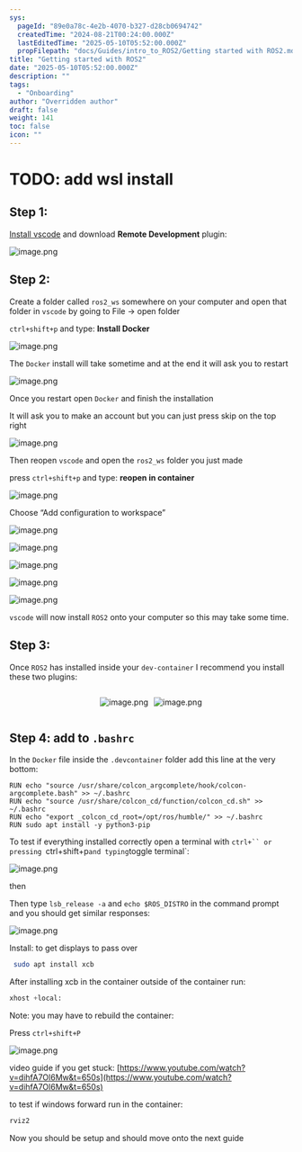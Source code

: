 ```yaml
---
sys:
  pageId: "89e0a78c-4e2b-4070-b327-d28cb0694742"
  createdTime: "2024-08-21T00:24:00.000Z"
  lastEditedTime: "2025-05-10T05:52:00.000Z"
  propFilepath: "docs/Guides/intro_to_ROS2/Getting started with ROS2.md"
title: "Getting started with ROS2"
date: "2025-05-10T05:52:00.000Z"
description: ""
tags:
  - "Onboarding"
author: "Overridden author"
draft: false
weight: 141
toc: false
icon: ""
---
```


# TODO: add wsl install

## Step 1:

[Install vscode](https://code.visualstudio.com/download) and download **Remote Development** plugin:

![image.png](https://prod-files-secure.s3.us-west-2.amazonaws.com/d518164a-d88e-44d1-a4ee-3adb3bd8bce0/efb52993-1881-4a40-b95e-6f020334f022/image.png?X-Amz-Algorithm=AWS4-HMAC-SHA256&X-Amz-Content-Sha256=UNSIGNED-PAYLOAD&X-Amz-Credential=ASIAZI2LB466VTMWBFZM%2F20250628%2Fus-west-2%2Fs3%2Faws4_request&X-Amz-Date=20250628T110141Z&X-Amz-Expires=3600&X-Amz-Security-Token=IQoJb3JpZ2luX2VjEJP%2F%2F%2F%2F%2F%2F%2F%2F%2F%2FwEaCXVzLXdlc3QtMiJGMEQCIArT2cYfgzJt1HSe7UIVpcqcy26bZp9YDOMW%2FJ98wI6iAiBLDh%2FUUEimH0AWBxNTJmlwam5TTooaHsKTLkMjvkYgUiqIBAiM%2F%2F%2F%2F%2F%2F%2F%2F%2F%2F8BEAAaDDYzNzQyMzE4MzgwNSIMy2YPNiZXg19U8oIwKtwDtF%2F7oYn7Eq2Gv0jTW3KBJ991xy9a1uT44L1M0AWCs%2F%2BJcCMICwNGtwwPbxKnPlSpxQI5llHeo%2BYGFSefJnNlRuTlT0mdawv2VLW4X2%2FzH8vd0yzhEU3K2TmRGieVXSBkDDyccQxyoFFoO9T04006ehJHS3ZDUGHWJwOIoHTF17xLIyXYE04eGuaaU3ykKLLVJYnCqXvebbpdy0T0STspbc%2FNjUxpom6zSAYeTZWOnnip7tmP5ltnF5JxRImdE4KItwIwJYin6zc44KlJqesUjJ0Lr3M3OuGMkejEwOEDHgXh5pJP3Am7eMnDuJ8%2FHz8d0wnOpDeJNyDgGlSyWshfU%2FPNcBIY5qaxqgFe0U1jFItP9HoDHiJnM3V2hlpLE%2FgSFx8WnP%2F3nnZ%2BcPyT%2BnHCpAuvCfYqUWZ2UTm4Sk5pVI3A%2F0k%2BotJTvKdMr8J%2Bym2hpdHti3IkhUtN34%2B0wWBtAO98%2B7JyyRt9F%2BRu5dvT1%2B3pKu2%2FMNCgqBcL2EiQXI%2BR%2BRHyixR3h0OYkt1YcqEeYRKEbnlm3nX4eNNdzM%2Fn%2F9Ja2WhaN4i2vRmAbRqPOZX2dVavCRH6V3kdmy0GbEW609C%2FhnCFT1qX%2B%2F9v%2Bd6upNlU5XdykSwU4xQO2WQwmpD%2FwgY6pgFEuAs5G0PvxDOAEkn%2B9YYX%2BK0nxNHKF%2BdTY2QZQ2BkFz8Ys1uJ3kZiortL%2Frx51M1PpY3JleWs%2BvsDtnRCoBOCY9SQ2ySsAqdhdziUQStfCNky3HQFsl4jrFXm2KNMFF6ggjyQ1%2BjQOwzVp6gM8szplH%2BB1COsgPLwimzpp%2FFLoX8LNXvg9%2BoIKUy%2BL7nlLD2sDH5jUXMLV68LvQ0ZN9Nq1yfnyZTM&X-Amz-Signature=9721ef538e871e429277f1c3127608faf10fff8dda53a5c7cce887e37b59ab00&X-Amz-SignedHeaders=host&x-amz-checksum-mode=ENABLED&x-id=GetObject)

## Step 2:

Create a folder called `ros2_ws` somewhere on your computer and open that folder in `vscode` by going to File → open folder 

`ctrl+shift+p` and type: **Install Docker**

![image.png](https://prod-files-secure.s3.us-west-2.amazonaws.com/d518164a-d88e-44d1-a4ee-3adb3bd8bce0/2269dc0e-1cd5-47ff-bceb-c04ad9b2eab0/image.png?X-Amz-Algorithm=AWS4-HMAC-SHA256&X-Amz-Content-Sha256=UNSIGNED-PAYLOAD&X-Amz-Credential=ASIAZI2LB466VTMWBFZM%2F20250628%2Fus-west-2%2Fs3%2Faws4_request&X-Amz-Date=20250628T110141Z&X-Amz-Expires=3600&X-Amz-Security-Token=IQoJb3JpZ2luX2VjEJP%2F%2F%2F%2F%2F%2F%2F%2F%2F%2FwEaCXVzLXdlc3QtMiJGMEQCIArT2cYfgzJt1HSe7UIVpcqcy26bZp9YDOMW%2FJ98wI6iAiBLDh%2FUUEimH0AWBxNTJmlwam5TTooaHsKTLkMjvkYgUiqIBAiM%2F%2F%2F%2F%2F%2F%2F%2F%2F%2F8BEAAaDDYzNzQyMzE4MzgwNSIMy2YPNiZXg19U8oIwKtwDtF%2F7oYn7Eq2Gv0jTW3KBJ991xy9a1uT44L1M0AWCs%2F%2BJcCMICwNGtwwPbxKnPlSpxQI5llHeo%2BYGFSefJnNlRuTlT0mdawv2VLW4X2%2FzH8vd0yzhEU3K2TmRGieVXSBkDDyccQxyoFFoO9T04006ehJHS3ZDUGHWJwOIoHTF17xLIyXYE04eGuaaU3ykKLLVJYnCqXvebbpdy0T0STspbc%2FNjUxpom6zSAYeTZWOnnip7tmP5ltnF5JxRImdE4KItwIwJYin6zc44KlJqesUjJ0Lr3M3OuGMkejEwOEDHgXh5pJP3Am7eMnDuJ8%2FHz8d0wnOpDeJNyDgGlSyWshfU%2FPNcBIY5qaxqgFe0U1jFItP9HoDHiJnM3V2hlpLE%2FgSFx8WnP%2F3nnZ%2BcPyT%2BnHCpAuvCfYqUWZ2UTm4Sk5pVI3A%2F0k%2BotJTvKdMr8J%2Bym2hpdHti3IkhUtN34%2B0wWBtAO98%2B7JyyRt9F%2BRu5dvT1%2B3pKu2%2FMNCgqBcL2EiQXI%2BR%2BRHyixR3h0OYkt1YcqEeYRKEbnlm3nX4eNNdzM%2Fn%2F9Ja2WhaN4i2vRmAbRqPOZX2dVavCRH6V3kdmy0GbEW609C%2FhnCFT1qX%2B%2F9v%2Bd6upNlU5XdykSwU4xQO2WQwmpD%2FwgY6pgFEuAs5G0PvxDOAEkn%2B9YYX%2BK0nxNHKF%2BdTY2QZQ2BkFz8Ys1uJ3kZiortL%2Frx51M1PpY3JleWs%2BvsDtnRCoBOCY9SQ2ySsAqdhdziUQStfCNky3HQFsl4jrFXm2KNMFF6ggjyQ1%2BjQOwzVp6gM8szplH%2BB1COsgPLwimzpp%2FFLoX8LNXvg9%2BoIKUy%2BL7nlLD2sDH5jUXMLV68LvQ0ZN9Nq1yfnyZTM&X-Amz-Signature=1f4a29b63e1b8463df54fa0d36f1ad810991bf926d386e8b166766ce96017f69&X-Amz-SignedHeaders=host&x-amz-checksum-mode=ENABLED&x-id=GetObject)

The `Docker` install will take sometime and at the end it will ask you to restart

![image.png](https://prod-files-secure.s3.us-west-2.amazonaws.com/d518164a-d88e-44d1-a4ee-3adb3bd8bce0/ed233f78-be33-4b1f-b89c-9c346c0e961e/image.png?X-Amz-Algorithm=AWS4-HMAC-SHA256&X-Amz-Content-Sha256=UNSIGNED-PAYLOAD&X-Amz-Credential=ASIAZI2LB466VTMWBFZM%2F20250628%2Fus-west-2%2Fs3%2Faws4_request&X-Amz-Date=20250628T110141Z&X-Amz-Expires=3600&X-Amz-Security-Token=IQoJb3JpZ2luX2VjEJP%2F%2F%2F%2F%2F%2F%2F%2F%2F%2FwEaCXVzLXdlc3QtMiJGMEQCIArT2cYfgzJt1HSe7UIVpcqcy26bZp9YDOMW%2FJ98wI6iAiBLDh%2FUUEimH0AWBxNTJmlwam5TTooaHsKTLkMjvkYgUiqIBAiM%2F%2F%2F%2F%2F%2F%2F%2F%2F%2F8BEAAaDDYzNzQyMzE4MzgwNSIMy2YPNiZXg19U8oIwKtwDtF%2F7oYn7Eq2Gv0jTW3KBJ991xy9a1uT44L1M0AWCs%2F%2BJcCMICwNGtwwPbxKnPlSpxQI5llHeo%2BYGFSefJnNlRuTlT0mdawv2VLW4X2%2FzH8vd0yzhEU3K2TmRGieVXSBkDDyccQxyoFFoO9T04006ehJHS3ZDUGHWJwOIoHTF17xLIyXYE04eGuaaU3ykKLLVJYnCqXvebbpdy0T0STspbc%2FNjUxpom6zSAYeTZWOnnip7tmP5ltnF5JxRImdE4KItwIwJYin6zc44KlJqesUjJ0Lr3M3OuGMkejEwOEDHgXh5pJP3Am7eMnDuJ8%2FHz8d0wnOpDeJNyDgGlSyWshfU%2FPNcBIY5qaxqgFe0U1jFItP9HoDHiJnM3V2hlpLE%2FgSFx8WnP%2F3nnZ%2BcPyT%2BnHCpAuvCfYqUWZ2UTm4Sk5pVI3A%2F0k%2BotJTvKdMr8J%2Bym2hpdHti3IkhUtN34%2B0wWBtAO98%2B7JyyRt9F%2BRu5dvT1%2B3pKu2%2FMNCgqBcL2EiQXI%2BR%2BRHyixR3h0OYkt1YcqEeYRKEbnlm3nX4eNNdzM%2Fn%2F9Ja2WhaN4i2vRmAbRqPOZX2dVavCRH6V3kdmy0GbEW609C%2FhnCFT1qX%2B%2F9v%2Bd6upNlU5XdykSwU4xQO2WQwmpD%2FwgY6pgFEuAs5G0PvxDOAEkn%2B9YYX%2BK0nxNHKF%2BdTY2QZQ2BkFz8Ys1uJ3kZiortL%2Frx51M1PpY3JleWs%2BvsDtnRCoBOCY9SQ2ySsAqdhdziUQStfCNky3HQFsl4jrFXm2KNMFF6ggjyQ1%2BjQOwzVp6gM8szplH%2BB1COsgPLwimzpp%2FFLoX8LNXvg9%2BoIKUy%2BL7nlLD2sDH5jUXMLV68LvQ0ZN9Nq1yfnyZTM&X-Amz-Signature=c8b10108955e8fb47d9a7171978699a9a179738ec4b4671111da51b608f0fa8e&X-Amz-SignedHeaders=host&x-amz-checksum-mode=ENABLED&x-id=GetObject)

Once you restart open `Docker` and finish the installation

It will ask you to make an account but you can just press skip on the top right

![image.png](https://prod-files-secure.s3.us-west-2.amazonaws.com/d518164a-d88e-44d1-a4ee-3adb3bd8bce0/21010ad9-1659-4fd9-9f59-9932a09b2a3d/image.png?X-Amz-Algorithm=AWS4-HMAC-SHA256&X-Amz-Content-Sha256=UNSIGNED-PAYLOAD&X-Amz-Credential=ASIAZI2LB466VTMWBFZM%2F20250628%2Fus-west-2%2Fs3%2Faws4_request&X-Amz-Date=20250628T110141Z&X-Amz-Expires=3600&X-Amz-Security-Token=IQoJb3JpZ2luX2VjEJP%2F%2F%2F%2F%2F%2F%2F%2F%2F%2FwEaCXVzLXdlc3QtMiJGMEQCIArT2cYfgzJt1HSe7UIVpcqcy26bZp9YDOMW%2FJ98wI6iAiBLDh%2FUUEimH0AWBxNTJmlwam5TTooaHsKTLkMjvkYgUiqIBAiM%2F%2F%2F%2F%2F%2F%2F%2F%2F%2F8BEAAaDDYzNzQyMzE4MzgwNSIMy2YPNiZXg19U8oIwKtwDtF%2F7oYn7Eq2Gv0jTW3KBJ991xy9a1uT44L1M0AWCs%2F%2BJcCMICwNGtwwPbxKnPlSpxQI5llHeo%2BYGFSefJnNlRuTlT0mdawv2VLW4X2%2FzH8vd0yzhEU3K2TmRGieVXSBkDDyccQxyoFFoO9T04006ehJHS3ZDUGHWJwOIoHTF17xLIyXYE04eGuaaU3ykKLLVJYnCqXvebbpdy0T0STspbc%2FNjUxpom6zSAYeTZWOnnip7tmP5ltnF5JxRImdE4KItwIwJYin6zc44KlJqesUjJ0Lr3M3OuGMkejEwOEDHgXh5pJP3Am7eMnDuJ8%2FHz8d0wnOpDeJNyDgGlSyWshfU%2FPNcBIY5qaxqgFe0U1jFItP9HoDHiJnM3V2hlpLE%2FgSFx8WnP%2F3nnZ%2BcPyT%2BnHCpAuvCfYqUWZ2UTm4Sk5pVI3A%2F0k%2BotJTvKdMr8J%2Bym2hpdHti3IkhUtN34%2B0wWBtAO98%2B7JyyRt9F%2BRu5dvT1%2B3pKu2%2FMNCgqBcL2EiQXI%2BR%2BRHyixR3h0OYkt1YcqEeYRKEbnlm3nX4eNNdzM%2Fn%2F9Ja2WhaN4i2vRmAbRqPOZX2dVavCRH6V3kdmy0GbEW609C%2FhnCFT1qX%2B%2F9v%2Bd6upNlU5XdykSwU4xQO2WQwmpD%2FwgY6pgFEuAs5G0PvxDOAEkn%2B9YYX%2BK0nxNHKF%2BdTY2QZQ2BkFz8Ys1uJ3kZiortL%2Frx51M1PpY3JleWs%2BvsDtnRCoBOCY9SQ2ySsAqdhdziUQStfCNky3HQFsl4jrFXm2KNMFF6ggjyQ1%2BjQOwzVp6gM8szplH%2BB1COsgPLwimzpp%2FFLoX8LNXvg9%2BoIKUy%2BL7nlLD2sDH5jUXMLV68LvQ0ZN9Nq1yfnyZTM&X-Amz-Signature=69bc12520386776e7c607d3afef53b53482d6164fd2df549ab0811d8beed7d49&X-Amz-SignedHeaders=host&x-amz-checksum-mode=ENABLED&x-id=GetObject)

Then reopen `vscode` and open the `ros2_ws` folder you just made

press `ctrl+shift+p` and type: **reopen in container**

![image.png](https://prod-files-secure.s3.us-west-2.amazonaws.com/d518164a-d88e-44d1-a4ee-3adb3bd8bce0/4e93b8c2-41ad-488c-8095-c74205196118/image.png?X-Amz-Algorithm=AWS4-HMAC-SHA256&X-Amz-Content-Sha256=UNSIGNED-PAYLOAD&X-Amz-Credential=ASIAZI2LB466VTMWBFZM%2F20250628%2Fus-west-2%2Fs3%2Faws4_request&X-Amz-Date=20250628T110141Z&X-Amz-Expires=3600&X-Amz-Security-Token=IQoJb3JpZ2luX2VjEJP%2F%2F%2F%2F%2F%2F%2F%2F%2F%2FwEaCXVzLXdlc3QtMiJGMEQCIArT2cYfgzJt1HSe7UIVpcqcy26bZp9YDOMW%2FJ98wI6iAiBLDh%2FUUEimH0AWBxNTJmlwam5TTooaHsKTLkMjvkYgUiqIBAiM%2F%2F%2F%2F%2F%2F%2F%2F%2F%2F8BEAAaDDYzNzQyMzE4MzgwNSIMy2YPNiZXg19U8oIwKtwDtF%2F7oYn7Eq2Gv0jTW3KBJ991xy9a1uT44L1M0AWCs%2F%2BJcCMICwNGtwwPbxKnPlSpxQI5llHeo%2BYGFSefJnNlRuTlT0mdawv2VLW4X2%2FzH8vd0yzhEU3K2TmRGieVXSBkDDyccQxyoFFoO9T04006ehJHS3ZDUGHWJwOIoHTF17xLIyXYE04eGuaaU3ykKLLVJYnCqXvebbpdy0T0STspbc%2FNjUxpom6zSAYeTZWOnnip7tmP5ltnF5JxRImdE4KItwIwJYin6zc44KlJqesUjJ0Lr3M3OuGMkejEwOEDHgXh5pJP3Am7eMnDuJ8%2FHz8d0wnOpDeJNyDgGlSyWshfU%2FPNcBIY5qaxqgFe0U1jFItP9HoDHiJnM3V2hlpLE%2FgSFx8WnP%2F3nnZ%2BcPyT%2BnHCpAuvCfYqUWZ2UTm4Sk5pVI3A%2F0k%2BotJTvKdMr8J%2Bym2hpdHti3IkhUtN34%2B0wWBtAO98%2B7JyyRt9F%2BRu5dvT1%2B3pKu2%2FMNCgqBcL2EiQXI%2BR%2BRHyixR3h0OYkt1YcqEeYRKEbnlm3nX4eNNdzM%2Fn%2F9Ja2WhaN4i2vRmAbRqPOZX2dVavCRH6V3kdmy0GbEW609C%2FhnCFT1qX%2B%2F9v%2Bd6upNlU5XdykSwU4xQO2WQwmpD%2FwgY6pgFEuAs5G0PvxDOAEkn%2B9YYX%2BK0nxNHKF%2BdTY2QZQ2BkFz8Ys1uJ3kZiortL%2Frx51M1PpY3JleWs%2BvsDtnRCoBOCY9SQ2ySsAqdhdziUQStfCNky3HQFsl4jrFXm2KNMFF6ggjyQ1%2BjQOwzVp6gM8szplH%2BB1COsgPLwimzpp%2FFLoX8LNXvg9%2BoIKUy%2BL7nlLD2sDH5jUXMLV68LvQ0ZN9Nq1yfnyZTM&X-Amz-Signature=e8d3b43139324a1fcae9734ad174f395c78a502e0fbad97834b9d4864bf227be&X-Amz-SignedHeaders=host&x-amz-checksum-mode=ENABLED&x-id=GetObject)

Choose “Add configuration to workspace”

![image.png](https://prod-files-secure.s3.us-west-2.amazonaws.com/d518164a-d88e-44d1-a4ee-3adb3bd8bce0/9560b282-5060-4989-ba37-97e7b2c22476/image.png?X-Amz-Algorithm=AWS4-HMAC-SHA256&X-Amz-Content-Sha256=UNSIGNED-PAYLOAD&X-Amz-Credential=ASIAZI2LB466VTMWBFZM%2F20250628%2Fus-west-2%2Fs3%2Faws4_request&X-Amz-Date=20250628T110141Z&X-Amz-Expires=3600&X-Amz-Security-Token=IQoJb3JpZ2luX2VjEJP%2F%2F%2F%2F%2F%2F%2F%2F%2F%2FwEaCXVzLXdlc3QtMiJGMEQCIArT2cYfgzJt1HSe7UIVpcqcy26bZp9YDOMW%2FJ98wI6iAiBLDh%2FUUEimH0AWBxNTJmlwam5TTooaHsKTLkMjvkYgUiqIBAiM%2F%2F%2F%2F%2F%2F%2F%2F%2F%2F8BEAAaDDYzNzQyMzE4MzgwNSIMy2YPNiZXg19U8oIwKtwDtF%2F7oYn7Eq2Gv0jTW3KBJ991xy9a1uT44L1M0AWCs%2F%2BJcCMICwNGtwwPbxKnPlSpxQI5llHeo%2BYGFSefJnNlRuTlT0mdawv2VLW4X2%2FzH8vd0yzhEU3K2TmRGieVXSBkDDyccQxyoFFoO9T04006ehJHS3ZDUGHWJwOIoHTF17xLIyXYE04eGuaaU3ykKLLVJYnCqXvebbpdy0T0STspbc%2FNjUxpom6zSAYeTZWOnnip7tmP5ltnF5JxRImdE4KItwIwJYin6zc44KlJqesUjJ0Lr3M3OuGMkejEwOEDHgXh5pJP3Am7eMnDuJ8%2FHz8d0wnOpDeJNyDgGlSyWshfU%2FPNcBIY5qaxqgFe0U1jFItP9HoDHiJnM3V2hlpLE%2FgSFx8WnP%2F3nnZ%2BcPyT%2BnHCpAuvCfYqUWZ2UTm4Sk5pVI3A%2F0k%2BotJTvKdMr8J%2Bym2hpdHti3IkhUtN34%2B0wWBtAO98%2B7JyyRt9F%2BRu5dvT1%2B3pKu2%2FMNCgqBcL2EiQXI%2BR%2BRHyixR3h0OYkt1YcqEeYRKEbnlm3nX4eNNdzM%2Fn%2F9Ja2WhaN4i2vRmAbRqPOZX2dVavCRH6V3kdmy0GbEW609C%2FhnCFT1qX%2B%2F9v%2Bd6upNlU5XdykSwU4xQO2WQwmpD%2FwgY6pgFEuAs5G0PvxDOAEkn%2B9YYX%2BK0nxNHKF%2BdTY2QZQ2BkFz8Ys1uJ3kZiortL%2Frx51M1PpY3JleWs%2BvsDtnRCoBOCY9SQ2ySsAqdhdziUQStfCNky3HQFsl4jrFXm2KNMFF6ggjyQ1%2BjQOwzVp6gM8szplH%2BB1COsgPLwimzpp%2FFLoX8LNXvg9%2BoIKUy%2BL7nlLD2sDH5jUXMLV68LvQ0ZN9Nq1yfnyZTM&X-Amz-Signature=ce6a60fb757b870ee823c8d9d70a76ce47dcee70d41e14e03ab290a239397021&X-Amz-SignedHeaders=host&x-amz-checksum-mode=ENABLED&x-id=GetObject)

![image.png](https://prod-files-secure.s3.us-west-2.amazonaws.com/d518164a-d88e-44d1-a4ee-3adb3bd8bce0/2ee63f81-886b-48e8-a553-dc6e5eac99e4/image.png?X-Amz-Algorithm=AWS4-HMAC-SHA256&X-Amz-Content-Sha256=UNSIGNED-PAYLOAD&X-Amz-Credential=ASIAZI2LB466VTMWBFZM%2F20250628%2Fus-west-2%2Fs3%2Faws4_request&X-Amz-Date=20250628T110141Z&X-Amz-Expires=3600&X-Amz-Security-Token=IQoJb3JpZ2luX2VjEJP%2F%2F%2F%2F%2F%2F%2F%2F%2F%2FwEaCXVzLXdlc3QtMiJGMEQCIArT2cYfgzJt1HSe7UIVpcqcy26bZp9YDOMW%2FJ98wI6iAiBLDh%2FUUEimH0AWBxNTJmlwam5TTooaHsKTLkMjvkYgUiqIBAiM%2F%2F%2F%2F%2F%2F%2F%2F%2F%2F8BEAAaDDYzNzQyMzE4MzgwNSIMy2YPNiZXg19U8oIwKtwDtF%2F7oYn7Eq2Gv0jTW3KBJ991xy9a1uT44L1M0AWCs%2F%2BJcCMICwNGtwwPbxKnPlSpxQI5llHeo%2BYGFSefJnNlRuTlT0mdawv2VLW4X2%2FzH8vd0yzhEU3K2TmRGieVXSBkDDyccQxyoFFoO9T04006ehJHS3ZDUGHWJwOIoHTF17xLIyXYE04eGuaaU3ykKLLVJYnCqXvebbpdy0T0STspbc%2FNjUxpom6zSAYeTZWOnnip7tmP5ltnF5JxRImdE4KItwIwJYin6zc44KlJqesUjJ0Lr3M3OuGMkejEwOEDHgXh5pJP3Am7eMnDuJ8%2FHz8d0wnOpDeJNyDgGlSyWshfU%2FPNcBIY5qaxqgFe0U1jFItP9HoDHiJnM3V2hlpLE%2FgSFx8WnP%2F3nnZ%2BcPyT%2BnHCpAuvCfYqUWZ2UTm4Sk5pVI3A%2F0k%2BotJTvKdMr8J%2Bym2hpdHti3IkhUtN34%2B0wWBtAO98%2B7JyyRt9F%2BRu5dvT1%2B3pKu2%2FMNCgqBcL2EiQXI%2BR%2BRHyixR3h0OYkt1YcqEeYRKEbnlm3nX4eNNdzM%2Fn%2F9Ja2WhaN4i2vRmAbRqPOZX2dVavCRH6V3kdmy0GbEW609C%2FhnCFT1qX%2B%2F9v%2Bd6upNlU5XdykSwU4xQO2WQwmpD%2FwgY6pgFEuAs5G0PvxDOAEkn%2B9YYX%2BK0nxNHKF%2BdTY2QZQ2BkFz8Ys1uJ3kZiortL%2Frx51M1PpY3JleWs%2BvsDtnRCoBOCY9SQ2ySsAqdhdziUQStfCNky3HQFsl4jrFXm2KNMFF6ggjyQ1%2BjQOwzVp6gM8szplH%2BB1COsgPLwimzpp%2FFLoX8LNXvg9%2BoIKUy%2BL7nlLD2sDH5jUXMLV68LvQ0ZN9Nq1yfnyZTM&X-Amz-Signature=d8926e80153c6a896b2f5821f90995c562de563ef8be6be8bfa0c9268b6a9d71&X-Amz-SignedHeaders=host&x-amz-checksum-mode=ENABLED&x-id=GetObject)

![image.png](https://prod-files-secure.s3.us-west-2.amazonaws.com/d518164a-d88e-44d1-a4ee-3adb3bd8bce0/ae1580b2-b048-407e-aed9-b584224a7a04/image.png?X-Amz-Algorithm=AWS4-HMAC-SHA256&X-Amz-Content-Sha256=UNSIGNED-PAYLOAD&X-Amz-Credential=ASIAZI2LB466VTMWBFZM%2F20250628%2Fus-west-2%2Fs3%2Faws4_request&X-Amz-Date=20250628T110141Z&X-Amz-Expires=3600&X-Amz-Security-Token=IQoJb3JpZ2luX2VjEJP%2F%2F%2F%2F%2F%2F%2F%2F%2F%2FwEaCXVzLXdlc3QtMiJGMEQCIArT2cYfgzJt1HSe7UIVpcqcy26bZp9YDOMW%2FJ98wI6iAiBLDh%2FUUEimH0AWBxNTJmlwam5TTooaHsKTLkMjvkYgUiqIBAiM%2F%2F%2F%2F%2F%2F%2F%2F%2F%2F8BEAAaDDYzNzQyMzE4MzgwNSIMy2YPNiZXg19U8oIwKtwDtF%2F7oYn7Eq2Gv0jTW3KBJ991xy9a1uT44L1M0AWCs%2F%2BJcCMICwNGtwwPbxKnPlSpxQI5llHeo%2BYGFSefJnNlRuTlT0mdawv2VLW4X2%2FzH8vd0yzhEU3K2TmRGieVXSBkDDyccQxyoFFoO9T04006ehJHS3ZDUGHWJwOIoHTF17xLIyXYE04eGuaaU3ykKLLVJYnCqXvebbpdy0T0STspbc%2FNjUxpom6zSAYeTZWOnnip7tmP5ltnF5JxRImdE4KItwIwJYin6zc44KlJqesUjJ0Lr3M3OuGMkejEwOEDHgXh5pJP3Am7eMnDuJ8%2FHz8d0wnOpDeJNyDgGlSyWshfU%2FPNcBIY5qaxqgFe0U1jFItP9HoDHiJnM3V2hlpLE%2FgSFx8WnP%2F3nnZ%2BcPyT%2BnHCpAuvCfYqUWZ2UTm4Sk5pVI3A%2F0k%2BotJTvKdMr8J%2Bym2hpdHti3IkhUtN34%2B0wWBtAO98%2B7JyyRt9F%2BRu5dvT1%2B3pKu2%2FMNCgqBcL2EiQXI%2BR%2BRHyixR3h0OYkt1YcqEeYRKEbnlm3nX4eNNdzM%2Fn%2F9Ja2WhaN4i2vRmAbRqPOZX2dVavCRH6V3kdmy0GbEW609C%2FhnCFT1qX%2B%2F9v%2Bd6upNlU5XdykSwU4xQO2WQwmpD%2FwgY6pgFEuAs5G0PvxDOAEkn%2B9YYX%2BK0nxNHKF%2BdTY2QZQ2BkFz8Ys1uJ3kZiortL%2Frx51M1PpY3JleWs%2BvsDtnRCoBOCY9SQ2ySsAqdhdziUQStfCNky3HQFsl4jrFXm2KNMFF6ggjyQ1%2BjQOwzVp6gM8szplH%2BB1COsgPLwimzpp%2FFLoX8LNXvg9%2BoIKUy%2BL7nlLD2sDH5jUXMLV68LvQ0ZN9Nq1yfnyZTM&X-Amz-Signature=ccb91cbc625eac058ec2a2cd1d9323fa80f399a7476ed1dc327fb620df905fdb&X-Amz-SignedHeaders=host&x-amz-checksum-mode=ENABLED&x-id=GetObject)

![image.png](https://prod-files-secure.s3.us-west-2.amazonaws.com/d518164a-d88e-44d1-a4ee-3adb3bd8bce0/53255b28-f75e-430f-b9e3-c0ac8577e42b/image.png?X-Amz-Algorithm=AWS4-HMAC-SHA256&X-Amz-Content-Sha256=UNSIGNED-PAYLOAD&X-Amz-Credential=ASIAZI2LB466VTMWBFZM%2F20250628%2Fus-west-2%2Fs3%2Faws4_request&X-Amz-Date=20250628T110141Z&X-Amz-Expires=3600&X-Amz-Security-Token=IQoJb3JpZ2luX2VjEJP%2F%2F%2F%2F%2F%2F%2F%2F%2F%2FwEaCXVzLXdlc3QtMiJGMEQCIArT2cYfgzJt1HSe7UIVpcqcy26bZp9YDOMW%2FJ98wI6iAiBLDh%2FUUEimH0AWBxNTJmlwam5TTooaHsKTLkMjvkYgUiqIBAiM%2F%2F%2F%2F%2F%2F%2F%2F%2F%2F8BEAAaDDYzNzQyMzE4MzgwNSIMy2YPNiZXg19U8oIwKtwDtF%2F7oYn7Eq2Gv0jTW3KBJ991xy9a1uT44L1M0AWCs%2F%2BJcCMICwNGtwwPbxKnPlSpxQI5llHeo%2BYGFSefJnNlRuTlT0mdawv2VLW4X2%2FzH8vd0yzhEU3K2TmRGieVXSBkDDyccQxyoFFoO9T04006ehJHS3ZDUGHWJwOIoHTF17xLIyXYE04eGuaaU3ykKLLVJYnCqXvebbpdy0T0STspbc%2FNjUxpom6zSAYeTZWOnnip7tmP5ltnF5JxRImdE4KItwIwJYin6zc44KlJqesUjJ0Lr3M3OuGMkejEwOEDHgXh5pJP3Am7eMnDuJ8%2FHz8d0wnOpDeJNyDgGlSyWshfU%2FPNcBIY5qaxqgFe0U1jFItP9HoDHiJnM3V2hlpLE%2FgSFx8WnP%2F3nnZ%2BcPyT%2BnHCpAuvCfYqUWZ2UTm4Sk5pVI3A%2F0k%2BotJTvKdMr8J%2Bym2hpdHti3IkhUtN34%2B0wWBtAO98%2B7JyyRt9F%2BRu5dvT1%2B3pKu2%2FMNCgqBcL2EiQXI%2BR%2BRHyixR3h0OYkt1YcqEeYRKEbnlm3nX4eNNdzM%2Fn%2F9Ja2WhaN4i2vRmAbRqPOZX2dVavCRH6V3kdmy0GbEW609C%2FhnCFT1qX%2B%2F9v%2Bd6upNlU5XdykSwU4xQO2WQwmpD%2FwgY6pgFEuAs5G0PvxDOAEkn%2B9YYX%2BK0nxNHKF%2BdTY2QZQ2BkFz8Ys1uJ3kZiortL%2Frx51M1PpY3JleWs%2BvsDtnRCoBOCY9SQ2ySsAqdhdziUQStfCNky3HQFsl4jrFXm2KNMFF6ggjyQ1%2BjQOwzVp6gM8szplH%2BB1COsgPLwimzpp%2FFLoX8LNXvg9%2BoIKUy%2BL7nlLD2sDH5jUXMLV68LvQ0ZN9Nq1yfnyZTM&X-Amz-Signature=8aa44a0bdc7ffae454b4b49c5e95fc79311f17410a9a6df6e52f6fc641f34325&X-Amz-SignedHeaders=host&x-amz-checksum-mode=ENABLED&x-id=GetObject)

![image.png](https://prod-files-secure.s3.us-west-2.amazonaws.com/d518164a-d88e-44d1-a4ee-3adb3bd8bce0/7c562767-5af9-4ffb-97d1-327bcdf4ee00/image.png?X-Amz-Algorithm=AWS4-HMAC-SHA256&X-Amz-Content-Sha256=UNSIGNED-PAYLOAD&X-Amz-Credential=ASIAZI2LB466VTMWBFZM%2F20250628%2Fus-west-2%2Fs3%2Faws4_request&X-Amz-Date=20250628T110141Z&X-Amz-Expires=3600&X-Amz-Security-Token=IQoJb3JpZ2luX2VjEJP%2F%2F%2F%2F%2F%2F%2F%2F%2F%2FwEaCXVzLXdlc3QtMiJGMEQCIArT2cYfgzJt1HSe7UIVpcqcy26bZp9YDOMW%2FJ98wI6iAiBLDh%2FUUEimH0AWBxNTJmlwam5TTooaHsKTLkMjvkYgUiqIBAiM%2F%2F%2F%2F%2F%2F%2F%2F%2F%2F8BEAAaDDYzNzQyMzE4MzgwNSIMy2YPNiZXg19U8oIwKtwDtF%2F7oYn7Eq2Gv0jTW3KBJ991xy9a1uT44L1M0AWCs%2F%2BJcCMICwNGtwwPbxKnPlSpxQI5llHeo%2BYGFSefJnNlRuTlT0mdawv2VLW4X2%2FzH8vd0yzhEU3K2TmRGieVXSBkDDyccQxyoFFoO9T04006ehJHS3ZDUGHWJwOIoHTF17xLIyXYE04eGuaaU3ykKLLVJYnCqXvebbpdy0T0STspbc%2FNjUxpom6zSAYeTZWOnnip7tmP5ltnF5JxRImdE4KItwIwJYin6zc44KlJqesUjJ0Lr3M3OuGMkejEwOEDHgXh5pJP3Am7eMnDuJ8%2FHz8d0wnOpDeJNyDgGlSyWshfU%2FPNcBIY5qaxqgFe0U1jFItP9HoDHiJnM3V2hlpLE%2FgSFx8WnP%2F3nnZ%2BcPyT%2BnHCpAuvCfYqUWZ2UTm4Sk5pVI3A%2F0k%2BotJTvKdMr8J%2Bym2hpdHti3IkhUtN34%2B0wWBtAO98%2B7JyyRt9F%2BRu5dvT1%2B3pKu2%2FMNCgqBcL2EiQXI%2BR%2BRHyixR3h0OYkt1YcqEeYRKEbnlm3nX4eNNdzM%2Fn%2F9Ja2WhaN4i2vRmAbRqPOZX2dVavCRH6V3kdmy0GbEW609C%2FhnCFT1qX%2B%2F9v%2Bd6upNlU5XdykSwU4xQO2WQwmpD%2FwgY6pgFEuAs5G0PvxDOAEkn%2B9YYX%2BK0nxNHKF%2BdTY2QZQ2BkFz8Ys1uJ3kZiortL%2Frx51M1PpY3JleWs%2BvsDtnRCoBOCY9SQ2ySsAqdhdziUQStfCNky3HQFsl4jrFXm2KNMFF6ggjyQ1%2BjQOwzVp6gM8szplH%2BB1COsgPLwimzpp%2FFLoX8LNXvg9%2BoIKUy%2BL7nlLD2sDH5jUXMLV68LvQ0ZN9Nq1yfnyZTM&X-Amz-Signature=debe852c42a0e0a1c9e8e4b9c7dcc64797dabc1a2fc53e565823471271c2716c&X-Amz-SignedHeaders=host&x-amz-checksum-mode=ENABLED&x-id=GetObject)

`vscode` will now install `ROS2` onto your computer so this may take some time.

## Step 3:

Once `ROS2` has installed inside your `dev-container` I recommend you install these two plugins:

<div style="display: flex;flex-direction: row; column-gap:10px; max-width: 630px;justify-content: center;">
<div>

![image.png](https://prod-files-secure.s3.us-west-2.amazonaws.com/d518164a-d88e-44d1-a4ee-3adb3bd8bce0/3fc3d550-5a54-4ba1-ba6b-faa01cdb7369/image.png?X-Amz-Algorithm=AWS4-HMAC-SHA256&X-Amz-Content-Sha256=UNSIGNED-PAYLOAD&X-Amz-Credential=ASIAZI2LB466QQN3YANB%2F20250628%2Fus-west-2%2Fs3%2Faws4_request&X-Amz-Date=20250628T110142Z&X-Amz-Expires=3600&X-Amz-Security-Token=IQoJb3JpZ2luX2VjEJP%2F%2F%2F%2F%2F%2F%2F%2F%2F%2FwEaCXVzLXdlc3QtMiJGMEQCICkh8hbzNEkzrvFPKN6HCMfOaq6FTGuh78mxcSXwoQw%2BAiB9PnpM%2BU%2FJQsHsXGwicNYNzI%2Ff5%2BXeJF4DhcifUJrcdiqIBAiM%2F%2F%2F%2F%2F%2F%2F%2F%2F%2F8BEAAaDDYzNzQyMzE4MzgwNSIMjbkpNXxl%2FNV%2FHploKtwDmaoc%2BQm4JiChPp1OrYfCzwNcB6Y0EVA3k9ZgjaDsao7jF3m6ft0KzS%2FdDVwvqN%2BTuOf0Jj5Qu6XBxBjhAWkl4UpIggXxcl%2B6F0cMJSSCtjEEbmBG7wcXeyCnOBm26dLpaJIPLucFXxoL5WtqquKFkk4MVEoqzMSvfyxeiM%2Fy4IfCNz3v6SFJ6Zjp9VZCbjcUJDaYz%2F%2F2Hu2ltuuxOTSjtQfWdx%2BzxHxE1mjjdlwa9Ap5sJDvFpbULBJuUAfjsSx44UnVzgPNAULuJKW9Q3%2BNADSZtPz3%2BPpWyUVHo2YZlpPJ9e49DY4uQd6nFvDiw8xivrKKiTT8dFWAES5V2FoLLTZdKyReUMYpNkkxCk6YDvBfAuY2QyqHQpW6g9h7FMUct9dG8zspzHwGASB%2F%2FwVEdVyFIUgkB8jueqjxvYn7JFej9WGtCuDxAe%2BMoCS12SuIjzG0Ry%2BBcOoyPIUSDGxtgpYVFTGl6p%2BtPvSdHRQCxHyHXRKVoLnyH%2FEdAgB5j9PWivU8x6%2F%2Bu0LI8%2BC%2Bat3KM2iceiURSwoXVDMJ1tV0emTemK6m2JBd2YxXgw5Rnmu%2FPWYTYmmp%2FIxqiqS%2FYmjqEuLeD%2FDXlKvn6aT5Pu4YUHBxAUcZvliIp6PTLvIw3pD%2FwgY6pgGGOLofIKFU3yPH4aXL1nL8lv%2BPK3biprQGQYMvVoAadDFkxr7uMIF7irHYjhrMLKz%2Bjcuvb91mg%2FGMqIw%2BnP9UalYZE54yr7F79Xf9%2B3OgDIDm5o21m757IAATxe6dvKA7qoLYTf%2FCFsaeyQreJ0CdEKZhOU94qbKLzmuIu3sEXMNmHHYdBF4DcdnfmoJFkvXXK%2FH6YBQJOb7L5aWpa9uTq8p9MQbK&X-Amz-Signature=090cd9afd0efea88c8faea742bbb60c7f50e4e9059ef4bb90c9d8b3f19690e85&X-Amz-SignedHeaders=host&x-amz-checksum-mode=ENABLED&x-id=GetObject)

</div>
<div>

![image.png](https://prod-files-secure.s3.us-west-2.amazonaws.com/d518164a-d88e-44d1-a4ee-3adb3bd8bce0/d994cc66-13c2-4093-a5a3-f84cf4601a82/image.png?X-Amz-Algorithm=AWS4-HMAC-SHA256&X-Amz-Content-Sha256=UNSIGNED-PAYLOAD&X-Amz-Credential=ASIAZI2LB466SJWCXYTZ%2F20250628%2Fus-west-2%2Fs3%2Faws4_request&X-Amz-Date=20250628T110142Z&X-Amz-Expires=3600&X-Amz-Security-Token=IQoJb3JpZ2luX2VjEJP%2F%2F%2F%2F%2F%2F%2F%2F%2F%2FwEaCXVzLXdlc3QtMiJHMEUCIQDr1c8pvgD9WaT8qiauY8FOOvlzmhXB2Xp1y1kAM7CJ2wIgbc2ITlN72i2gwdOQSs9%2Fd%2B2VR99xsnZflQKZmuAd4hYqiAQIjP%2F%2F%2F%2F%2F%2F%2F%2F%2F%2FARAAGgw2Mzc0MjMxODM4MDUiDCPWzaaam5E9kw3G1ircA10VJBS5gbtfywdvCYaueE8fGsHEOT0gjbwE6OiZgiEnooA88Mmm4npF%2Bsafzk%2BYqQhGUAtXy6JVeSzyTpN3YJqmaEdwCsvDZP7GmmZk%2FpJXnrW0TM4r5plOOi9NKpa1H9sgC6lGJ44PUceF3NgULYHFf%2BPYy8RukZpZUJL7dblsrZJb7vEaMNGcUXrdYYmKncHIXGQBAG01wX7n2nBJ%2FXQGg%2Fbk2ODcqhhKl5SET8Wd8OpofbKXcfVXQnyc9X4biXr%2Fv2vJh5UcygQMma3%2By%2F8dQh%2FfsXR7m1BO4dklr2m1TKfvPiyJ79wJtRMRhPXc6iw9Zo4%2BD79UMMNUyCXHNeABtSbD%2BWxIBsqS5Ks2oT1m%2BKAaWlWNVW09ics1mNelOZMBV02GkZ5PTlNP%2B7jOgeCAZAcz2wAs3DOw557BXI3D7XvBKRVrVH6GP6P2jfWHRnQuIT3vIFtNtF%2FFUS1xW%2BxlEHwleRCdXPbIqLHOBSalE96dUxTz87luakdYzlk5P%2BnvSGh9NnA9LKjahngd8QXzotFED1hfVys6AGBAaEjeWdYmBjSTR1MG252Q5x5%2FZurJAmDWlvDNJ%2Fv9Z0SEvwmA%2FsgHdodoDgktDN%2BSGgpyIDAXuab6kkk6LrmjMMWQ%2F8IGOqUBkvslIQlHp4bdF2PhbJVcJVekyqMEpZtad%2F1D6Wc0xtfGD%2B87UC88P7RB9q8%2FV6Ed7OIkVmfXhAOKkfF0FNriYNEro3o2FffUQykkMlm%2BGctys9P8Crr59Qu7R7szXGh8OjK8E6biU37eOYQ1U1hX5zO38nkQ%2BXwJpvejUktlmxMjR1ALSEhNtckBKX5Zre91K5iNHQtORDXd3bC%2Bj3oHMDIlZyUx&X-Amz-Signature=3d64cef3c8e9086c6222ebdde72d02db8234a8dc56431aeee8dcecc6326cb527&X-Amz-SignedHeaders=host&x-amz-checksum-mode=ENABLED&x-id=GetObject)

</div>
</div>

## Step 4: add to `.bashrc`

In the `Docker` file inside the `.devcontainer` folder add this line at the very bottom: 

```docker
RUN echo "source /usr/share/colcon_argcomplete/hook/colcon-argcomplete.bash" >> ~/.bashrc
RUN echo "source /usr/share/colcon_cd/function/colcon_cd.sh" >> ~/.bashrc
RUN echo "export _colcon_cd_root=/opt/ros/humble/" >> ~/.bashrc
RUN sudo apt install -y python3-pip 
```

To test if everything installed correctly open a terminal with `ctrl+`` or pressing `ctrl+shift+p` and typing `toggle terminal`:

![image.png](https://prod-files-secure.s3.us-west-2.amazonaws.com/d518164a-d88e-44d1-a4ee-3adb3bd8bce0/6a4943d8-b04e-4c02-9a58-775f3384d1a5/image.png?X-Amz-Algorithm=AWS4-HMAC-SHA256&X-Amz-Content-Sha256=UNSIGNED-PAYLOAD&X-Amz-Credential=ASIAZI2LB466VTMWBFZM%2F20250628%2Fus-west-2%2Fs3%2Faws4_request&X-Amz-Date=20250628T110141Z&X-Amz-Expires=3600&X-Amz-Security-Token=IQoJb3JpZ2luX2VjEJP%2F%2F%2F%2F%2F%2F%2F%2F%2F%2FwEaCXVzLXdlc3QtMiJGMEQCIArT2cYfgzJt1HSe7UIVpcqcy26bZp9YDOMW%2FJ98wI6iAiBLDh%2FUUEimH0AWBxNTJmlwam5TTooaHsKTLkMjvkYgUiqIBAiM%2F%2F%2F%2F%2F%2F%2F%2F%2F%2F8BEAAaDDYzNzQyMzE4MzgwNSIMy2YPNiZXg19U8oIwKtwDtF%2F7oYn7Eq2Gv0jTW3KBJ991xy9a1uT44L1M0AWCs%2F%2BJcCMICwNGtwwPbxKnPlSpxQI5llHeo%2BYGFSefJnNlRuTlT0mdawv2VLW4X2%2FzH8vd0yzhEU3K2TmRGieVXSBkDDyccQxyoFFoO9T04006ehJHS3ZDUGHWJwOIoHTF17xLIyXYE04eGuaaU3ykKLLVJYnCqXvebbpdy0T0STspbc%2FNjUxpom6zSAYeTZWOnnip7tmP5ltnF5JxRImdE4KItwIwJYin6zc44KlJqesUjJ0Lr3M3OuGMkejEwOEDHgXh5pJP3Am7eMnDuJ8%2FHz8d0wnOpDeJNyDgGlSyWshfU%2FPNcBIY5qaxqgFe0U1jFItP9HoDHiJnM3V2hlpLE%2FgSFx8WnP%2F3nnZ%2BcPyT%2BnHCpAuvCfYqUWZ2UTm4Sk5pVI3A%2F0k%2BotJTvKdMr8J%2Bym2hpdHti3IkhUtN34%2B0wWBtAO98%2B7JyyRt9F%2BRu5dvT1%2B3pKu2%2FMNCgqBcL2EiQXI%2BR%2BRHyixR3h0OYkt1YcqEeYRKEbnlm3nX4eNNdzM%2Fn%2F9Ja2WhaN4i2vRmAbRqPOZX2dVavCRH6V3kdmy0GbEW609C%2FhnCFT1qX%2B%2F9v%2Bd6upNlU5XdykSwU4xQO2WQwmpD%2FwgY6pgFEuAs5G0PvxDOAEkn%2B9YYX%2BK0nxNHKF%2BdTY2QZQ2BkFz8Ys1uJ3kZiortL%2Frx51M1PpY3JleWs%2BvsDtnRCoBOCY9SQ2ySsAqdhdziUQStfCNky3HQFsl4jrFXm2KNMFF6ggjyQ1%2BjQOwzVp6gM8szplH%2BB1COsgPLwimzpp%2FFLoX8LNXvg9%2BoIKUy%2BL7nlLD2sDH5jUXMLV68LvQ0ZN9Nq1yfnyZTM&X-Amz-Signature=aa0dde357071948b5fa46b2c520ea14e4a2b767c5bd30bd851a52295a0c0275a&X-Amz-SignedHeaders=host&x-amz-checksum-mode=ENABLED&x-id=GetObject)

then 

Then type `lsb_release -a` and `echo $ROS_DISTRO` in the command prompt and you should get similar responses:

![image.png](https://prod-files-secure.s3.us-west-2.amazonaws.com/d518164a-d88e-44d1-a4ee-3adb3bd8bce0/3e635dec-a805-4e85-8b9e-d000e5b71a4e/image.png?X-Amz-Algorithm=AWS4-HMAC-SHA256&X-Amz-Content-Sha256=UNSIGNED-PAYLOAD&X-Amz-Credential=ASIAZI2LB466VTMWBFZM%2F20250628%2Fus-west-2%2Fs3%2Faws4_request&X-Amz-Date=20250628T110141Z&X-Amz-Expires=3600&X-Amz-Security-Token=IQoJb3JpZ2luX2VjEJP%2F%2F%2F%2F%2F%2F%2F%2F%2F%2FwEaCXVzLXdlc3QtMiJGMEQCIArT2cYfgzJt1HSe7UIVpcqcy26bZp9YDOMW%2FJ98wI6iAiBLDh%2FUUEimH0AWBxNTJmlwam5TTooaHsKTLkMjvkYgUiqIBAiM%2F%2F%2F%2F%2F%2F%2F%2F%2F%2F8BEAAaDDYzNzQyMzE4MzgwNSIMy2YPNiZXg19U8oIwKtwDtF%2F7oYn7Eq2Gv0jTW3KBJ991xy9a1uT44L1M0AWCs%2F%2BJcCMICwNGtwwPbxKnPlSpxQI5llHeo%2BYGFSefJnNlRuTlT0mdawv2VLW4X2%2FzH8vd0yzhEU3K2TmRGieVXSBkDDyccQxyoFFoO9T04006ehJHS3ZDUGHWJwOIoHTF17xLIyXYE04eGuaaU3ykKLLVJYnCqXvebbpdy0T0STspbc%2FNjUxpom6zSAYeTZWOnnip7tmP5ltnF5JxRImdE4KItwIwJYin6zc44KlJqesUjJ0Lr3M3OuGMkejEwOEDHgXh5pJP3Am7eMnDuJ8%2FHz8d0wnOpDeJNyDgGlSyWshfU%2FPNcBIY5qaxqgFe0U1jFItP9HoDHiJnM3V2hlpLE%2FgSFx8WnP%2F3nnZ%2BcPyT%2BnHCpAuvCfYqUWZ2UTm4Sk5pVI3A%2F0k%2BotJTvKdMr8J%2Bym2hpdHti3IkhUtN34%2B0wWBtAO98%2B7JyyRt9F%2BRu5dvT1%2B3pKu2%2FMNCgqBcL2EiQXI%2BR%2BRHyixR3h0OYkt1YcqEeYRKEbnlm3nX4eNNdzM%2Fn%2F9Ja2WhaN4i2vRmAbRqPOZX2dVavCRH6V3kdmy0GbEW609C%2FhnCFT1qX%2B%2F9v%2Bd6upNlU5XdykSwU4xQO2WQwmpD%2FwgY6pgFEuAs5G0PvxDOAEkn%2B9YYX%2BK0nxNHKF%2BdTY2QZQ2BkFz8Ys1uJ3kZiortL%2Frx51M1PpY3JleWs%2BvsDtnRCoBOCY9SQ2ySsAqdhdziUQStfCNky3HQFsl4jrFXm2KNMFF6ggjyQ1%2BjQOwzVp6gM8szplH%2BB1COsgPLwimzpp%2FFLoX8LNXvg9%2BoIKUy%2BL7nlLD2sDH5jUXMLV68LvQ0ZN9Nq1yfnyZTM&X-Amz-Signature=22fd19af52b99751f07f6073d12b3e09c75e4a024d821cdf81ad04192b02894d&X-Amz-SignedHeaders=host&x-amz-checksum-mode=ENABLED&x-id=GetObject)

Install:  to get displays to pass over

```bash
 sudo apt install xcb
```

After installing xcb in the container outside of the container run:

```python
xhost +local:
```

Note: you may have to rebuild the container:

Press `ctrl+shift+P`

![image.png](https://prod-files-secure.s3.us-west-2.amazonaws.com/d518164a-d88e-44d1-a4ee-3adb3bd8bce0/6c2be660-2618-4c38-9c26-53554f7a0b7b/image.png?X-Amz-Algorithm=AWS4-HMAC-SHA256&X-Amz-Content-Sha256=UNSIGNED-PAYLOAD&X-Amz-Credential=ASIAZI2LB466VTMWBFZM%2F20250628%2Fus-west-2%2Fs3%2Faws4_request&X-Amz-Date=20250628T110141Z&X-Amz-Expires=3600&X-Amz-Security-Token=IQoJb3JpZ2luX2VjEJP%2F%2F%2F%2F%2F%2F%2F%2F%2F%2FwEaCXVzLXdlc3QtMiJGMEQCIArT2cYfgzJt1HSe7UIVpcqcy26bZp9YDOMW%2FJ98wI6iAiBLDh%2FUUEimH0AWBxNTJmlwam5TTooaHsKTLkMjvkYgUiqIBAiM%2F%2F%2F%2F%2F%2F%2F%2F%2F%2F8BEAAaDDYzNzQyMzE4MzgwNSIMy2YPNiZXg19U8oIwKtwDtF%2F7oYn7Eq2Gv0jTW3KBJ991xy9a1uT44L1M0AWCs%2F%2BJcCMICwNGtwwPbxKnPlSpxQI5llHeo%2BYGFSefJnNlRuTlT0mdawv2VLW4X2%2FzH8vd0yzhEU3K2TmRGieVXSBkDDyccQxyoFFoO9T04006ehJHS3ZDUGHWJwOIoHTF17xLIyXYE04eGuaaU3ykKLLVJYnCqXvebbpdy0T0STspbc%2FNjUxpom6zSAYeTZWOnnip7tmP5ltnF5JxRImdE4KItwIwJYin6zc44KlJqesUjJ0Lr3M3OuGMkejEwOEDHgXh5pJP3Am7eMnDuJ8%2FHz8d0wnOpDeJNyDgGlSyWshfU%2FPNcBIY5qaxqgFe0U1jFItP9HoDHiJnM3V2hlpLE%2FgSFx8WnP%2F3nnZ%2BcPyT%2BnHCpAuvCfYqUWZ2UTm4Sk5pVI3A%2F0k%2BotJTvKdMr8J%2Bym2hpdHti3IkhUtN34%2B0wWBtAO98%2B7JyyRt9F%2BRu5dvT1%2B3pKu2%2FMNCgqBcL2EiQXI%2BR%2BRHyixR3h0OYkt1YcqEeYRKEbnlm3nX4eNNdzM%2Fn%2F9Ja2WhaN4i2vRmAbRqPOZX2dVavCRH6V3kdmy0GbEW609C%2FhnCFT1qX%2B%2F9v%2Bd6upNlU5XdykSwU4xQO2WQwmpD%2FwgY6pgFEuAs5G0PvxDOAEkn%2B9YYX%2BK0nxNHKF%2BdTY2QZQ2BkFz8Ys1uJ3kZiortL%2Frx51M1PpY3JleWs%2BvsDtnRCoBOCY9SQ2ySsAqdhdziUQStfCNky3HQFsl4jrFXm2KNMFF6ggjyQ1%2BjQOwzVp6gM8szplH%2BB1COsgPLwimzpp%2FFLoX8LNXvg9%2BoIKUy%2BL7nlLD2sDH5jUXMLV68LvQ0ZN9Nq1yfnyZTM&X-Amz-Signature=b22254eff5f9eece6b7aaeae54c7d7159d9fec184613b466b63d32e874eb096c&X-Amz-SignedHeaders=host&x-amz-checksum-mode=ENABLED&x-id=GetObject)

video guide if you get stuck: [https://www.youtube.com/watch?v=dihfA7Ol6Mw&t=650s](https://www.youtube.com/watch?v=dihfA7Ol6Mw&t=650s)

to test if windows forward run in the container:

```bash
rviz2
```

Now you should be setup and should move onto the next guide 
